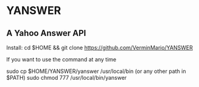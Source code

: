 # YANSWER
A Yahoo Answer API
------------------------

Install: 
cd $HOME && git clone https://github.com/VerminMario/YANSWER

If you want to use the command at any time

sudo cp $HOME/YANSWER/yanswer /usr/local/bin (or any other path in $PATH)
sudo chmod 777 /usr/local/bin/yanswer
